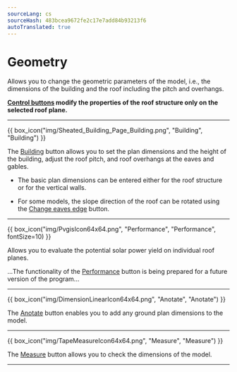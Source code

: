```yaml
---
sourceLang: cs
sourceHash: 483bcea9672fe2c17e7add84b93213f6
autoTranslated: true
---
```


# Geometry

  <p>
    Allows you to change the geometric parameters of the model, i.e., the dimensions of the building and the roof including the pitch and overhangs.
  </p>

  <p>
    <b><u>Control buttons</u> modify the properties of the roof structure only on the selected roof plane.</b>
  </p>

  <hr class="main">

  {{ box_icon("img/Sheated_Building_Page_Building.png", "Building", "Building") }}

  <p>
    The <u>Building</u> button allows you to set the plan dimensions and the height of the building, adjust the roof pitch, and roof overhangs at the eaves and gables.
  </p>

  <ul>
    <li><p>The basic plan dimensions can be entered either for the roof structure or for the vertical walls.</p></li>
    <li><p>For some models, the slope direction of the roof can be rotated using the <u>Change eaves edge</u> button.</p></li>
  </ul>

  <!--{{ box_icon("img/RoofSketchIcon64x64.png", "Roof", "Roof") }}

  <p>
    The <u>Roof</u> button allows you to set the type of roof composition. The roof covering type and the dimensions of the secondary roof structure can be modified using the <u>Sheathing</u> button.
  </p>

  <hr class="main">-->

<hr class="main">

{{ box_icon("img/PvgisIcon64x64.png", "Performance", "Performance", fontSize=10) }}

<p>
Allows you to evaluate the potential solar power yield on individual roof planes.
</p>

<p>
...The functionality of the <u>Performance</u> button is being prepared for a future version of the program...
</p>

<hr class="main">
  {{ box_icon("img/DimensionLinearIcon64x64.png", "Anotate", "Anotate") }}

  <p>The <u>Anotate</u> button enables you to add any ground plan dimensions to the model.</p>

  <hr class="main">

  {{ box_icon("img/TapeMeasureIcon64x64.png", "Measure", "Measure") }}

  <p>The <u>Measure</u> button allows you to check the dimensions of the model.</p>

  <hr class="main">

<!-- product: HiStruct Roofs -->